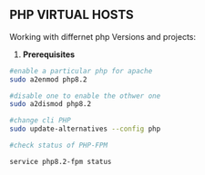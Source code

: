 ## PHP VIRTUAL HOSTS
 Working with differnet php Versions and projects:

1. **Prerequisites**
```bash
#enable a particular php for apache
sudo a2enmod php8.2

#disable one to enable the othwer one
sudo a2dismod php8.2

#change cli PHP
sudo update-alternatives --config php

#check status of PHP-FPM

service php8.2-fpm status

```
